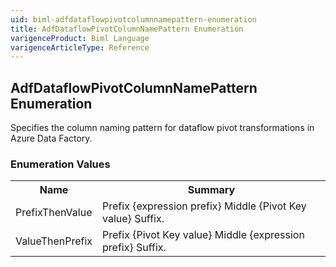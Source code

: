 ```yaml
---
uid: biml-adfdataflowpivotcolumnnamepattern-enumeration
title: AdfDataflowPivotColumnNamePattern Enumeration
varigenceProduct: Biml Language
varigenceArticleType: Reference
---
```


## AdfDataflowPivotColumnNamePattern Enumeration<div class="LanguageSummary"><div class ="SummaryItem">Specifies the column naming pattern for dataflow pivot transformations in Azure Data Factory.</div></div><div class="EnumValueGroup">### Enumeration Values<table id="EnumValue" class="MemberList"><tbody><tr><th class="MemberNameColumnHeader">Name</th><th class="MemberSummaryColumnHeader">Summary</th></tr><tr class="cd0"><td class="MemberName">PrefixThenValue</td><td class="MemberSummary"><div class ="SummaryItem">Prefix {expression prefix} Middle {Pivot Key value} Suffix.</div></td></tr><tr class="cd1"><td class="MemberName">ValueThenPrefix</td><td class="MemberSummary"><div class ="SummaryItem">Prefix {Pivot Key value} Middle {expression prefix} Suffix.</div></td></tr></tbody></table></div>
